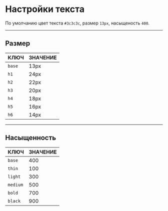 # Настройки текста

По умолчанию цвет текста `#3c3c3c`, размер `13px`, насыщеность `400`.

<!--
высота строки `line-height: 1.3em`. //временно не используется
-->

---

## Размер

| КЛЮЧ | ЗНАЧЕНИЕ |
|------|----------|
| `base` |  13px  |
| `h1`   |  24px  |
| `h2`   |  22px  |
| `h3`   |  20px  |
| `h4`   |  18px  |
| `h5`   |  16px  |
| `h6`   |  14px  |

---

## Насыщенность

|   КЛЮЧ    | ЗНАЧЕНИЕ |
|-----------|----------|
| `base`    |    400   |
| `thin`    |    100   |
| `light`   |    300   |
| `medium`  |    500   |
| `bold`    |    700   |
| `black`   |    900   |

